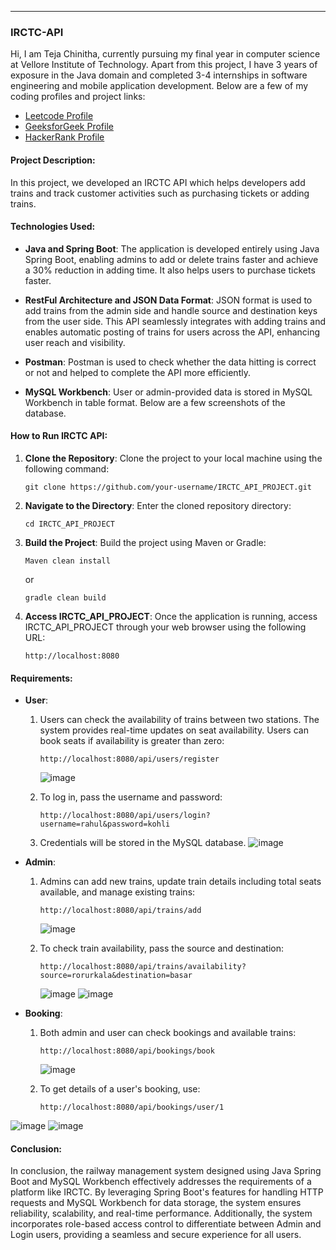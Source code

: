 
---

### IRCTC-API

Hi, I am Teja Chinitha, currently pursuing my final year in computer science at Vellore Institute of Technology. Apart from this project, I have 3 years of exposure in the Java domain and completed 3-4 internships in software engineering and mobile application development. Below are a few of my coding profiles and project links:

- [Leetcode Profile](https://leetcode.com/Teja_07/)
- [GeeksforGeek Profile](https://auth.geeksforgeeks.org/user/chinthateja07)
- [HackerRank Profile](https://www.hackerrank.com/profile/chinthateja07)

#### Project Description:

In this project, we developed an IRCTC API which helps developers add trains and track customer activities such as purchasing tickets or adding trains.

#### Technologies Used:

- **Java and Spring Boot**: The application is developed entirely using Java Spring Boot, enabling admins to add or delete trains faster and achieve a 30% reduction in adding time. It also helps users to purchase tickets faster.
  
- **RestFul Architecture and JSON Data Format**: JSON format is used to add trains from the admin side and handle source and destination keys from the user side. This API seamlessly integrates with adding trains and enables automatic posting of trains for users across the API, enhancing user reach and visibility.
  
- **Postman**: Postman is used to check whether the data hitting is correct or not and helped to complete the API more efficiently.
  
- **MySQL Workbench**: User or admin-provided data is stored in MySQL Workbench in table format. Below are a few screenshots of the database.

#### How to Run IRCTC API:

1. **Clone the Repository**: Clone the project to your local machine using the following command:
   ```
   git clone https://github.com/your-username/IRCTC_API_PROJECT.git
   ```

2. **Navigate to the Directory**: Enter the cloned repository directory:
   ```
   cd IRCTC_API_PROJECT
   ```

3. **Build the Project**: Build the project using Maven or Gradle:
   ```
   Maven clean install
   ```
   or
   ```
   gradle clean build
   ```

4. **Access IRCTC_API_PROJECT**: Once the application is running, access IRCTC_API_PROJECT through your web browser using the following URL:
   ```
   http://localhost:8080
   ```

#### Requirements:

- **User**:
  1. Users can check the availability of trains between two stations. The system provides real-time updates on seat
     availability. Users can book seats if availability is greater than zero:
     ```
     http://localhost:8080/api/users/register
     ```
     ![image](https://github.com/Teja-07/IRCTC_API_PROJECT/assets/82213085/617a177a-94a0-49bd-bb6f-5c5eb0b77b8c)

  2. To log in, pass the username and password:
     ```
     http://localhost:8080/api/users/login?username=rahul&password=kohli
     ```
  3. Credentials will be stored in the MySQL database.
    ![image](https://github.com/Teja-07/IRCTC_API_PROJECT/assets/82213085/14429c34-587a-4751-8a4d-2176ef4842f3)

  
- **Admin**:
  1. Admins can add new trains, update train details including total seats available, and manage existing trains:
     ```
     http://localhost:8080/api/trains/add
     ```
     ![image](https://github.com/Teja-07/IRCTC_API_PROJECT/assets/82213085/c711fe06-55b2-4d16-81ee-7f8f0cc991a3)

  2. To check train availability, pass the source and destination:
     ```
     http://localhost:8080/api/trains/availability?source=rorurkala&destination=basar
     ```
     ![image](https://github.com/Teja-07/IRCTC_API_PROJECT/assets/82213085/10543c40-cdaa-45ab-9293-350bd3912c74)
     ![image](https://github.com/Teja-07/IRCTC_API_PROJECT/assets/82213085/1a8b86a5-0255-4f69-be5f-3728e25adf50)


- **Booking**:
  1. Both admin and user can check bookings and available trains:
     ```
     http://localhost:8080/api/bookings/book
     ```
     ![image](https://github.com/Teja-07/IRCTC_API_PROJECT/assets/82213085/6ddcf9da-a057-4835-905d-51b95169ccb5)

  2. To get details of a user's booking, use:
     ```
     http://localhost:8080/api/bookings/user/1
     ```
![image](https://github.com/Teja-07/IRCTC_API_PROJECT/assets/82213085/aa72103a-9b0d-4220-92c1-e65c6351c8dc)
![image](https://github.com/Teja-07/IRCTC_API_PROJECT/assets/82213085/0cd100a2-acad-47aa-83cc-08f5db7e97dc)


#### Conclusion:
In conclusion, the railway management system designed using Java Spring Boot and MySQL Workbench effectively 
addresses the requirements of a platform like IRCTC. By leveraging Spring Boot's features for handling HTTP 
requests and MySQL Workbench for data storage, the system ensures reliability, scalability, and real-time 
performance. Additionally, the system incorporates role-based access control to differentiate between Admin 
and Login users, providing a seamless and secure experience for all users.
